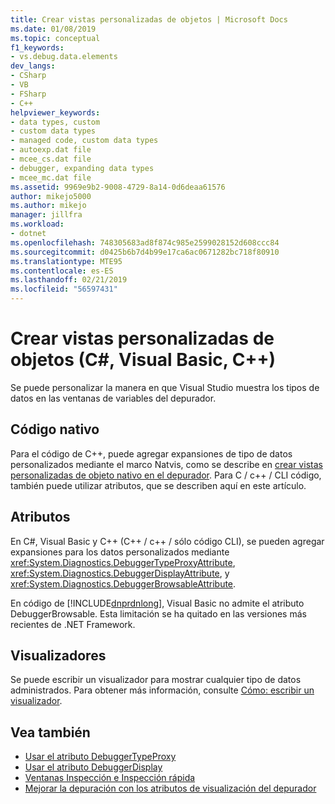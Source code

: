 ```yaml
---
title: Crear vistas personalizadas de objetos | Microsoft Docs
ms.date: 01/08/2019
ms.topic: conceptual
f1_keywords:
- vs.debug.data.elements
dev_langs:
- CSharp
- VB
- FSharp
- C++
helpviewer_keywords:
- data types, custom
- custom data types
- managed code, custom data types
- autoexp.dat file
- mcee_cs.dat file
- debugger, expanding data types
- mcee_mc.dat file
ms.assetid: 9969e9b2-9008-4729-8a14-0d6deaa61576
author: mikejo5000
ms.author: mikejo
manager: jillfra
ms.workload:
- dotnet
ms.openlocfilehash: 748305683ad8f874c985e2599028152d608ccc84
ms.sourcegitcommit: d0425b6b7d4b99e17ca6ac0671282bc718f80910
ms.translationtype: MTE95
ms.contentlocale: es-ES
ms.lasthandoff: 02/21/2019
ms.locfileid: "56597431"
---
```

# <a name="create-custom-views-of-objects-c-visual-basic-c"></a>Crear vistas personalizadas de objetos (C#, Visual Basic, C++)
Se puede personalizar la manera en que Visual Studio muestra los tipos de datos en las ventanas de variables del depurador.

## <a name="native-code"></a>Código nativo

Para el código de C++, puede agregar expansiones de tipo de datos personalizados mediante el marco Natvis, como se describe en [crear vistas personalizadas de objeto nativo en el depurador](/visualstudio/debugger/create-custom-views-of-native-objects). Para C / c++ / CLI código, también puede utilizar atributos, que se describen aquí en este artículo.

## <a name="attributes"></a>Atributos

En C#, Visual Basic y C++ (C++ / c++ / sólo código CLI), se pueden agregar expansiones para los datos personalizados mediante <xref:System.Diagnostics.DebuggerTypeProxyAttribute>, <xref:System.Diagnostics.DebuggerDisplayAttribute>, y <xref:System.Diagnostics.DebuggerBrowsableAttribute>.

En código de [!INCLUDE[dnprdnlong](../code-quality/includes/dnprdnlong_md.md)], Visual Basic no admite el atributo DebuggerBrowsable. Esta limitación se ha quitado en las versiones más recientes de .NET Framework.

## <a name="visualizers"></a>Visualizadores

Se puede escribir un visualizador para mostrar cualquier tipo de datos administrados. Para obtener más información, consulte [Cómo: escribir un visualizador](/visualstudio/debugger/create-custom-visualizers-of-data).

## <a name="see-also"></a>Vea también

- [Usar el atributo DebuggerTypeProxy](../debugger/using-debuggertypeproxy-attribute.md)
- [Usar el atributo DebuggerDisplay](../debugger/using-the-debuggerdisplay-attribute.md)
- [Ventanas Inspección e Inspección rápida](../debugger/watch-and-quickwatch-windows.md)
- [Mejorar la depuración con los atributos de visualización del depurador](/dotnet/framework/debug-trace-profile/enhancing-debugging-with-the-debugger-display-attributes)